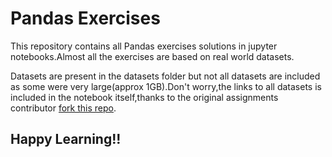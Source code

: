 # Pandas Exercises    
This repository contains all Pandas exercises solutions in jupyter notebooks.Almost all the exercises are based on real world datasets.      

Datasets are present in the datasets folder but not all datasets are included as some were very large(approx 1GB).Don't worry,the links to all datasets is included in the notebook itself,thanks to the original assignments contributor [fork this repo](https://github.com/guipsamora/pandas_exercises).    

## Happy Learning!!
